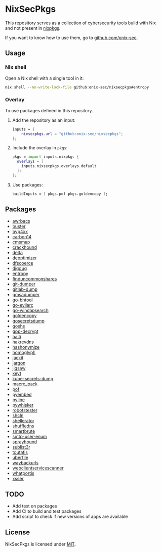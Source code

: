 # NixSecPkgs

This repository serves as a collection of cybersecurity tools build with Nix and not present in [nixpkgs](https://github.com/NixOS/nixpkgs).

If you want to know how to use them, go to [github.com/onix-sec](https://github.com/onix-sec/).

## Usage

### Nix shell

Open a Nix shell with a single tool in it:

```bash
nix shell --no-write-lock-file github:onix-sec/nixsecpkgs#entropy
```

### Overlay

To use packages defined in this repository.

1. Add the repository as an input:

   ```nix
   inputs = {
       nixsecpkgs.url = "github:onix-sec/nixsecpkgs";
   };
   ```

2. Include the overlay in `pkgs`:

   ```nix
   pkgs = import inputs.nixpkgs {
     overlays = [
       inputs.nixsecpkgs.overlays.default
     ];
   };
   ```

3. Use packages:

   ```nix
   buildInputs = [ pkgs.pof pkgs.goldencopy ];
   ```

## Packages

- [awrbacs](https://github.com/lobuhi/awrbacs)
- [buster](https://github.com/sham00n/buster)
- [byp4xx](https://github.com/lobuhi/byp4xx)
- [carbon14](https://github.com/Lazza/Carbon14)
- [cmsmap](https://github.com/dionach/CMSmap)
- [crackhound](https://github.com/trustedsec/CrackHound)
- [delta](https://github.com/RedSiege/Delta-Encoder)
- [deoptimizer](https://github.com/EgeBalci/deoptimizer)
- [dfscoerce](https://github.com/Wh04m1001/DFSCoerce)
- [digdug](https://github.com/RedSiege/DigDug)
- [entropy](https://github.com/onix-sec/nixsecpkgs/blob/main/pkgs/entropy/src/entropy.py)
- [finduncommonshares](https://github.com/p0dalirius/pyFindUncommonShares)
- [git-dumper](https://github.com/arthaud/git-dumper)
- [gitlab-dump](https://github.com/deoktr/gitlab_dump)
- [gmsadumper](https://github.com/micahvandeusen/gMSADumper)
- [go-bhtool](https://github.com/patrickhener/go-bhtool)
- [go-evilarc](https://github.com/patrickhener/go-evilarc)
- [go-windapsearch](https://github.com/ropnop/go-windapsearch)
- [goldencopy](https://github.com/Dramelac/GoldenCopy)
- [gosecretsdump](https://github.com/C-Sto/gosecretsdump)
- [goshs](https://github.com/patrickhener/goshs)
- [gpp-decrypt](https://github.com/t0thkr1s/gpp-decrypt)
- [haiti](https://github.com/noraj/haiti)
- [hakrevdns](https://github.com/hakluke/hakrevdns)
- [hashonymize](https://github.com/ShutdownRepo/hashonymize)
- [homoglyph](https://github.com/onix-sec/nixsecpkgs/blob/main/pkgs/homoglyph/src/homoglyph.py)
- [jackit](https://github.com/insecurityofthings/jackit)
- [jargon](https://github.com/RedSiege/jargon)
- [jigsaw](https://github.com/RedSiege/Jigsaw)
- [keyt](https://github.com/deoktr/keyt)
- [kube-secrets-dump](https://github.com/deoktr/kube_secrets_dump)
- [macro_pack](https://github.com/sevagas/macro_pack)
- [pof](https://github.com/deoktr/pof)
- [pyembed](https://github.com/deoktr/pyembed)
- [pyline](https://github.com/deoktr/pyline)
- [pywhisker](https://github.com/ShutdownRepo/pywhisker)
- [robotstester](https://github.com/p0dalirius/robotstester)
- [shcln](https://github.com/deoktr/shcln)
- [shellerator](https://github.com/ShutdownRepo/shellerator)
- [shuffledns](https://github.com/projectdiscovery/shuffledns)
- [smartbrute](https://github.com/ShutdownRepo/smartbrute)
- [smtp-user-enum](https://github.com/cytopia/smtp-user-enum)
- [sprayhound](https://github.com/Hackndo/sprayhound)
- [sublist3r](https://github.com/aboul3la/Sublist3r)
- [toutatis](https://github.com/megadose/toutatis)
- [uberfile](https://github.com/ShutdownRepo/uberfile)
- [waybackurls](https://github.com/tomnomnom/waybackurls)
- [webclientservicescanner](https://github.com/Hackndo/WebclientServiceScanner)
- [whatportis](https://github.com/ncrocfer/whatportis)
- [xsser](https://github.com/epsylon/xsser)

## TODO

- Add test on packages
- Add CI to build and test packages
- Add script to check if new versions of apps are available

## License

NixSecPkgs is licensed under [MIT](./LICENSE).
